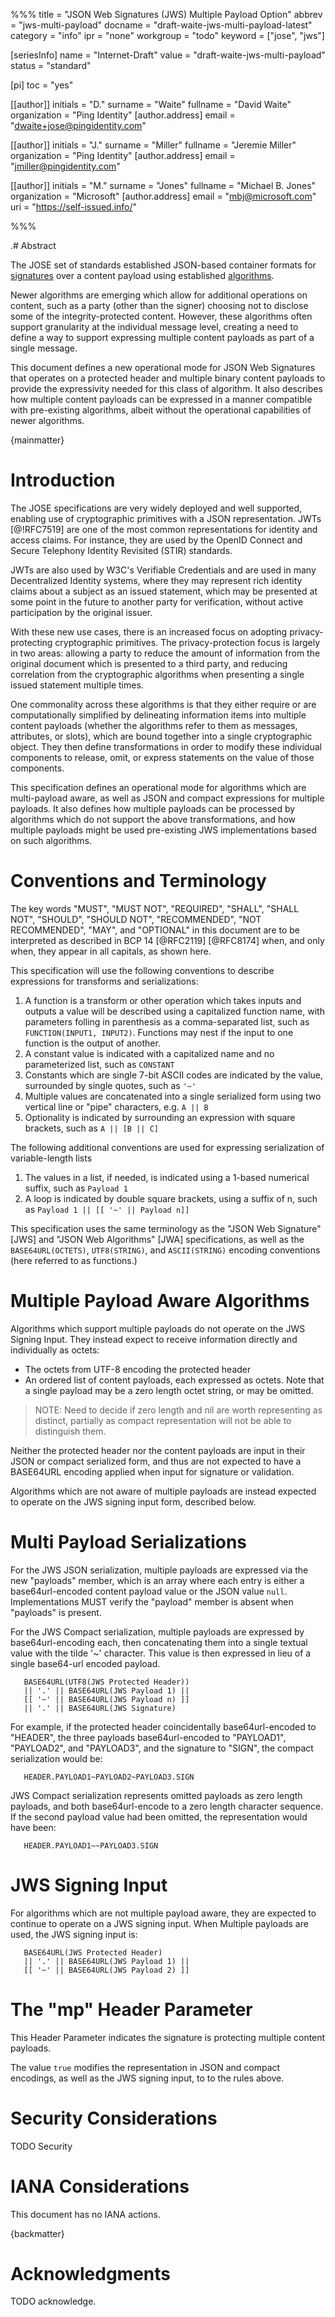 %%%
title = "JSON Web Signatures (JWS) Multiple Payload Option"
abbrev = "jws-multi-payload"
docname = "draft-waite-jws-multi-payload-latest"
category = "info"
ipr = "none"
workgroup = "todo"
keyword = ["jose", "jws"]

[seriesInfo]
name = "Internet-Draft"
value = "draft-waite-jws-multi-payload"
status = "standard"

[pi]
toc = "yes"

[[author]]
initials = "D."
surname = "Waite"
fullname = "David Waite"
organization = "Ping Identity"
  [author.address]
  email = "dwaite+jose@pingidentity.com"

[[author]]
initials = "J."
surname = "Miller"
fullname = "Jeremie Miller"
organization = "Ping Identity"
  [author.address]
   email = "jmiller@pingidentity.com"

[[author]]
initials = "M."
surname = "Jones"
fullname = "Michael B. Jones"
organization = "Microsoft"
  [author.address]
  email = "mbj@microsoft.com"
  uri = "https://self-issued.info/"

%%%

.# Abstract

The JOSE set of standards established JSON-based container formats for [signatures](https://datatracker.ietf.org/doc/rfc7515/) over a content payload using  established [algorithms](https://datatracker.ietf.org/doc/rfc7518/).

Newer algorithms are emerging which allow for additional operations on content, such as a party (other than the signer) choosing not to disclose some of the integrity-protected content. However, these algorithms often support granularity at the individual message level, creating a need to define a way to support expressing multiple content payloads as part of a single message.

This document defines a new operational mode for JSON Web Signatures that operates on a protected header and multiple binary content payloads to provide the expressivity needed for this class of algorithm. It also describes how multiple content payloads can be expressed in a manner compatible with pre-existing algorithms, albeit without the operational capabilities of newer algorithms.

{mainmatter}

# Introduction

The JOSE specifications are very widely deployed and well supported, enabling use of cryptographic primitives with a JSON representation.  JWTs [@!RFC7519] are one of the most common representations for identity and access claims.  For instance, they are used by the OpenID Connect and Secure Telephony Identity Revisited (STIR) standards.

JWTs are also used by W3C's Verifiable Credentials and are used in many Decentralized Identity systems, where they may represent rich identity claims about a subject as an issued statement, which may be presented at some point in the future to another party for verification, without active participation by the original issuer.

With these new use cases, there is an increased focus on adopting privacy-protecting cryptographic primitives. The privacy-protection focus is largely in two areas: allowing a party to reduce the amount of information from the original document which is presented to a third party, and reducing correlation from the cryptographic algorithms when presenting a single issued statement multiple times.

One commonality across these algorithms is that they either require or are computationally simplified by delineating information items into multiple content payloads (whether the algorithms refer to them as messages, attributes, or slots), which are bound together into a single cryptographic object. They then define transformations in order to modify these individual components to release, omit, or express statements on the value of those components.

This specification defines an operational mode for algorithms which are multi-payload aware, as well as JSON and compact expressions for multiple payloads. It also defines how multiple payloads can be processed by algorithms which do not support the above transformations, and how multiple payloads might be used pre-existing JWS implementations based on such algorithms.

# Conventions and Terminology

The key words "MUST", "MUST NOT", "REQUIRED", "SHALL", "SHALL NOT", "SHOULD", "SHOULD NOT", "RECOMMENDED", "NOT RECOMMENDED", "MAY", and "OPTIONAL" in this document are to be interpreted as described in BCP 14 [@RFC2119] [@RFC8174] when, and only when, they appear in all capitals, as shown here.

This specification will use the following conventions to describe expressions for transforms and serializations:

1. A function is a transform or other operation which takes inputs and outputs a value will be described using a capitalized function name, with parameters folling in parenthesis as a comma-separated list, such as `FUNCTION(INPUT1, INPUT2)`. Functions may nest if the input to one function is the output of another.
2. A constant value is indicated with a capitalized name and no parameterized list, such as `CONSTANT`
3. Constants which are single 7-bit ASCII codes are indicated by the value, surrounded by single quotes, such as `'~'`
4. Multiple values are concatenated into a single serialized form using two vertical line or "pipe" characters, e.g. `A || B`
5. Optionality is indicated by surrounding an expression with square brackets, such as `A || [B || C]`

The following additional conventions are used for expressing serialization of variable-length lists

1. The values in a list, if needed, is indicated using a 1-based numerical suffix, such as `Payload 1`
2. A loop is indicated by double square brackets, using a suffix of n, such as `Payload 1 || [[ '~' || Payload n]]`

This specification uses the same terminology as the "JSON Web Signature" [JWS] and "JSON Web Algorithms" [JWA] specifications, as well as the `BASE64URL(OCTETS)`, `UTF8(STRING)`, and `ASCII(STRING)` encoding conventions (here referred to as functions.)

# Multiple Payload Aware Algorithms

Algorithms which support multiple payloads do not operate on the JWS Signing Input. They instead expect to receive information directly and individually as octets:

- The octets from UTF-8 encoding the protected header
- An ordered list of content payloads, each expressed as octets. Note that a single payload may be a zero length octet string, or may be omitted.

> NOTE: Need to decide if zero length and nil are worth representing as distinct, partially as compact representation will not be able to distinguish them.

Neither the protected header nor the content payloads are input in their JSON or compact serialized form, and thus are not expected to have a BASE64URL encoding applied when input for signature or validation.

Algorithms which are not aware of multiple payloads are instead expected to operate on the JWS signing input form, described below.

# Multi Payload Serializations

For the JWS JSON serialization, multiple payloads are expressed via the new "payloads" member, which is an array where each entry is either a base64url-encoded content payload value or the JSON value `null`. Implementations MUST verify the "payload" member is absent when "payloads" is present.

For the JWS Compact serialization, multiple payloads are expressed by base64url-encoding each, then concatenating them into a single textual value with the tilde '~' character. This value is then expressed in lieu of a single base64-url encoded payload.

```
   BASE64URL(UTF8(JWS Protected Header))
   || '.' || BASE64URL(JWS Payload 1) ||
   [[ '~' || BASE64URL(JWS Payload n) ]]
   || '.' || BASE64URL(JWS Signature)
```

For example, if the protected header coincidentally base64url-encoded to "HEADER", the three payloads base64url-encoded to "PAYLOAD1", "PAYLOAD2", and "PAYLOAD3", and the signature to "SIGN", the compact serialization would be:

```
   HEADER.PAYLOAD1~PAYLOAD2~PAYLOAD3.SIGN
```

JWS Compact serialization represents omitted payloads as zero length payloads, and both base64url-encode to a zero length character sequence. If the second payload value had been omitted, the representation would have been:

```
   HEADER.PAYLOAD1~~PAYLOAD3.SIGN
```

# JWS Signing Input

For algorithms which are not multiple payload aware, they are expected to continue to operate on a JWS signing input. When Multiple payloads are used, the JWS signing input is:

```
   BASE64URL(JWS Protected Header)
   || '.' || BASE64URL(JWS Payload 1) ||
   [[ '~' || BASE64URL(JWS Payload 2) ]]
```

# The "mp" Header Parameter

This Header Parameter indicates the signature is protecting multiple content payloads.

The value `true` modifies the representation in JSON and compact encodings, as well as the JWS signing input, to to the rules above.

# Security Considerations

TODO Security


# IANA Considerations

This document has no IANA actions.



{backmatter}

# Acknowledgments

TODO acknowledge.
